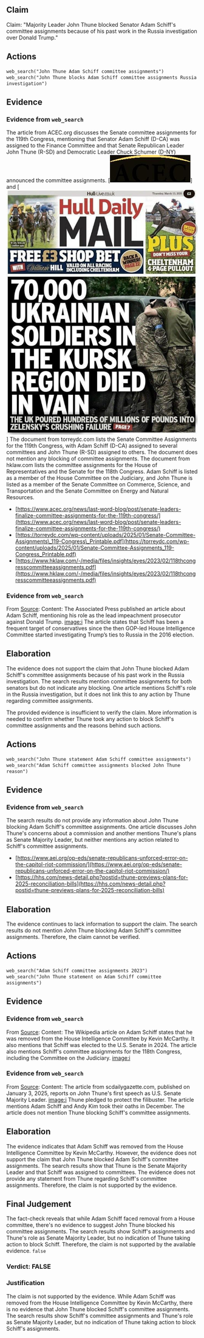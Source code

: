 ## Claim
Claim: "Majority Leader John Thune blocked Senator Adam Schiff's committee assignments because of his past work in the Russia investigation over Donald Trump."

## Actions
```
web_search("John Thune Adam Schiff committee assignments")
web_search("John Thune blocks Adam Schiff committee assignments Russia investigation")
```

## Evidence
### Evidence from `web_search`
The article from ACEC.org discusses the Senate committee assignments for the 119th Congress, mentioning that Senator Adam Schiff (D-CA) was assigned to the Finance Committee and that Senate Republican Leader John Thune (R-SD) and Democratic Leader Chuck Schumer (D-NY) announced the committee assignments. [![image 2574](media/2025-08-07_20-48-1754599702-705995.jpg)] and [![image 1](media/0.jpg)] The document from torreydc.com lists the Senate Committee Assignments for the 119th Congress, with Adam Schiff (D-CA) assigned to several committees and John Thune (R-SD) assigned to others. The document does not mention any blocking of committee assignments. The document from hklaw.com lists the committee assignments for the House of Representatives and the Senate for the 118th Congress. Adam Schiff is listed as a member of the House Committee on the Judiciary, and John Thune is listed as a member of the Senate Committee on Commerce, Science, and Transportation and the Senate Committee on Energy and Natural Resources.

*   [https://www.acec.org/news/last-word-blog/post/senate-leaders-finalize-committee-assignments-for-the-119th-congress/](https://www.acec.org/news/last-word-blog/post/senate-leaders-finalize-committee-assignments-for-the-119th-congress/)
*   [https://torreydc.com/wp-content/uploads/2025/01/Senate-Committee-Assignments\_119-Congress\_Printable.pdf](https://torreydc.com/wp-content/uploads/2025/01/Senate-Committee-Assignments_119-Congress_Printable.pdf)
*   [https://www.hklaw.com/-/media/files/insights/eyes/2023/02/118thcongresscommitteeassignments.pdf](https://www.hklaw.com/-/media/files/insights/eyes/2023/02/118thcongresscommitteeassignments.pdf)


### Evidence from `web_search`
From [Source](https://apnews.com/article/donald-trump-ap-top-news-ca-state-wire-adam-schiff-politics-3eec3ea9be5c07a9c297bad439f8f3e8): 
Content: The Associated Press published an article about Adam Schiff, mentioning his role as the lead impeachment prosecutor against Donald Trump. <image:i> The article states that Schiff has been a frequent target of conservatives since the then GOP-led House Intelligence Committee started investigating Trump’s ties to Russia in the 2016 election.


## Elaboration
The evidence does not support the claim that John Thune blocked Adam Schiff's committee assignments because of his past work in the Russia investigation. The search results mention committee assignments for both senators but do not indicate any blocking. One article mentions Schiff's role in the Russia investigation, but it does not link this to any action by Thune regarding committee assignments.

The provided evidence is insufficient to verify the claim. More information is needed to confirm whether Thune took any action to block Schiff's committee assignments and the reasons behind such actions.


## Actions
```
web_search("John Thune statement Adam Schiff committee assignments")
web_search("Adam Schiff committee assignments blocked John Thune reason")
```

## Evidence
### Evidence from `web_search`
The search results do not provide any information about John Thune blocking Adam Schiff's committee assignments. One article discusses John Thune's concerns about a commission and another mentions Thune's plans as Senate Majority Leader, but neither mentions any action related to Schiff's committee assignments.
*   [https://www.aei.org/op-eds/senate-republicans-unforced-error-on-the-capitol-riot-commission/](https://www.aei.org/op-eds/senate-republicans-unforced-error-on-the-capitol-riot-commission/)
*   [https://hhs.com/news-detail.php?postid=thune-previews-plans-for-2025-reconciliation-bills](https://hhs.com/news-detail.php?postid=thune-previews-plans-for-2025-reconciliation-bills)


## Elaboration
The evidence continues to lack information to support the claim. The search results do not mention John Thune blocking Adam Schiff's committee assignments. Therefore, the claim cannot be verified.


## Actions
```
web_search("Adam Schiff committee assignments 2023")
web_search("John Thune statement on Adam Schiff committee assignments")
```

## Evidence
### Evidence from `web_search`
From [Source](https://en.wikipedia.org/wiki/Adam_Schiff): 
Content: The Wikipedia article on Adam Schiff states that he was removed from the House Intelligence Committee by Kevin McCarthy. It also mentions that Schiff was elected to the U.S. Senate in 2024. The article also mentions Schiff's committee assignments for the 118th Congress, including the Committee on the Judiciary. <image:i>


### Evidence from `web_search`
From [Source](https://scdailygazette.com/2025/01/03/repub/in-first-speech-as-u-s-senate-majority-leader-thune-pledges-to-protect-filibuster/): 
Content: The article from scdailygazette.com, published on January 3, 2025, reports on John Thune's first speech as U.S. Senate Majority Leader. <image:i> Thune pledged to protect the filibuster. The article mentions Adam Schiff and Andy Kim took their oaths in December. The article does not mention Thune blocking Schiff's committee assignments.


## Elaboration
The evidence indicates that Adam Schiff was removed from the House Intelligence Committee by Kevin McCarthy. However, the evidence does not support the claim that John Thune blocked Adam Schiff's committee assignments. The search results show that Thune is the Senate Majority Leader and that Schiff was assigned to committees. The evidence does not provide any statement from Thune regarding Schiff's committee assignments. Therefore, the claim is not supported by the evidence.


## Final Judgement
The fact-check reveals that while Adam Schiff faced removal from a House committee, there's no evidence to suggest John Thune blocked his committee assignments. The search results show Schiff's assignments and Thune's role as Senate Majority Leader, but no indication of Thune taking action to block Schiff. Therefore, the claim is not supported by the available evidence. `false`


### Verdict: FALSE

### Justification
The claim is not supported by the evidence. While Adam Schiff was removed from the House Intelligence Committee by Kevin McCarthy, there is no evidence that John Thune blocked Schiff's committee assignments. The search results show Schiff's committee assignments and Thune's role as Senate Majority Leader, but no indication of Thune taking action to block Schiff's assignments.
